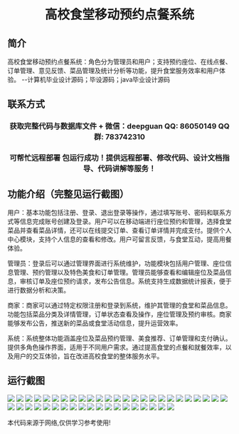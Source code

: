 <p><h1 align="center">高校食堂移动预约点餐系统</h1></p>

## 简介
高校食堂移动预约点餐系统：角色分为管理员和用户；支持预约座位、在线点餐、订单管理、意见反馈、菜品管理及统计分析等功能，提升食堂服务效率和用户体验。    --计算机毕业设计源码；毕设源码；java毕业设计源码


## 联系方式
<p><h3 align="center">获取完整代码与数据库文件 + 微信：deepguan QQ: 86050149 QQ群: 783742310</h3></p>
<p><h3 align="center">可帮忙远程部署 包运行成功！提供远程部署、修改代码、设计文档指导、代码讲解等服务！</h3></p>

## 功能介绍（完整见运行截图）
用户：基本功能包括注册、登录、退出登录等操作，通过填写账号、密码和联系方式等信息完成账号创建及登录。用户可以在移动端进行座位预约和管理，选择食堂菜品并查看菜品详情，还可以在线提交订单、查看订单详情并完成支付。提供个人中心模块，支持个人信息的查看和修改。用户可留言反馈，与食堂互动，提高用餐体验。

管理员：登录后可以通过管理界面进行系统维护，功能模块包括用户管理、座位信息管理、预约管理以及特色美食和订单管理。管理员能够查看和编辑座位及菜品信息，审核订单及座位预约请求，发布公告信息。系统支持生成数据统计报表，便于进行数据分析和决策。

商家：商家可以通过特定权限注册和登录到系统，维护其管理的食堂和菜品信息。功能包括菜品分类及详情管理，订单状态查看及操作，座位管理及预约审核。商家能够发布公告，推送新的菜品或食堂活动信息，提升运营效率。

系统：系统整体功能涵盖座位及菜品预约管理、美食推荐、订单管理和支付确认。提供多角色操作界面，适用于不同用户需求。通过提高食堂的点餐和就餐效率，以及用户的交互体验，旨在改进高校食堂的整体服务水平。


## 运行截图
![](img/001.jpg)
![](img/002.jpg)
![](img/003.jpg)
![](img/004.jpg)
![](img/005.jpg)
![](img/006.jpg)
![](img/007.jpg)
![](img/008.jpg)
![](img/009.jpg)
![](img/010.jpg)
![](img/011.jpg)
![](img/012.jpg)
![](img/013.jpg)
![](img/014.jpg)
![](img/015.jpg)
![](img/016.jpg)
![](img/017.jpg)
![](img/018.jpg)
![](img/019.jpg)
![](img/020.jpg)
![](img/021.jpg)
![](img/022.jpg)
![](img/023.jpg)
![](img/024.jpg)
![](img/025.jpg)
![](img/026.jpg)
![](img/027.jpg)
![](img/028.jpg)
![](img/029.jpg)
![](img/030.jpg)
![](img/031.jpg)
![](img/032.jpg)
![](img/033.jpg)
![](img/034.jpg)
![](img/035.jpg)
![](img/036.jpg)
![](img/037.jpg)
![](img/038.jpg)
![](img/039.jpg)
![](img/040.jpg)
![](img/041.jpg)
![](img/042.jpg)
![](img/043.jpg)
![](img/044.jpg)

<p>本代码来源于网络,仅供学习参考使用!</p>
